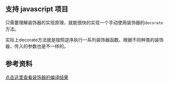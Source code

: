 ## 支持 javascript 项目

只需要理解装饰器的实现原理，就能很快的实现一个手动使用装饰器的`decorate`方法。

实际上decorate方法就是按照逆序执行一系列装饰器函数。根据不同种类的装饰器，传入的参数也是不一样的。

## 参考资料

[点击这里查看装饰器的编译结果](https://www.tslang.cn/play/index.html#src=import%20%7B%20Inject%2C%20PostConstruct%20%7D%20from%20'%40kaokei%2Fdi'%3B%0D%0A%0D%0Aclass%20A%20%7B%7D%0D%0A%0D%0Aclass%20Service%20%7B%0D%0A%20%20%20%20%40Inject(A)%0D%0A%20%20%20%20public%20greeting%3A%20A%3B%0D%0A%0D%0A%20%20%20%20%40PostConstruct()%0D%0A%20%20%20%20public%20greet()%20%7B%0D%0A%20%20%20%20%20%20%20%20return%20%22Hello%2C%20%22%20%2B%20this.greeting%3B%0D%0A%20%20%20%20%7D%0D%0A%7D%0D%0A%0D%0A)
